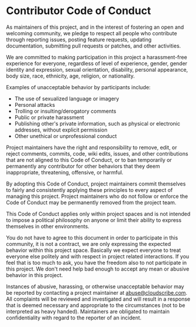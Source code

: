 # Contributor Code of Conduct

As maintainers of this project, and in the interest of
fostering an open and welcoming community, we pledge to respect all people who
contribute through reporting issues, posting feature requests, updating
documentation, submitting pull requests or patches, and other activities.

We are committed to making participation in this project a harassment-free
experience for everyone, regardless of level of experience, gender, gender
identity and expression, sexual orientation, disability, personal appearance,
body size, race, ethnicity, age, religion, or nationality.

Examples of unacceptable behavior by participants include:

* The use of sexualized language or imagery
* Personal attacks
* Trolling or insulting/derogatory comments
* Public or private harassment
* Publishing other's private information, such as physical or electronic
  addresses, without explicit permission
* Other unethical or unprofessional conduct

Project maintainers have the right and responsibility to remove, edit, or
reject comments, commits, code, wiki edits, issues, and other contributions
that are not aligned to this Code of Conduct, or to ban temporarily or
permanently any contributor for other behaviors that they deem inappropriate,
threatening, offensive, or harmful.

By adopting this Code of Conduct, project maintainers commit themselves to
fairly and consistently applying these principles to every aspect of managing
this project. Project maintainers who do not follow or enforce the Code of
Conduct may be permanently removed from the project team.

This Code of Conduct applies only within project spaces and is not intended to impose a political philosophy on anyone or limit their ability to express themselves in other environments. 

You do not have to agree to this document in order to participate in this community, it is not a contract, we are only expressing the expected behavior within this project space. Basically we expect everyone to treat everyone else politely and with respect in project related interactions. If you feel that is too much to ask, you have the freedom also to not participate in this project. We don't need help bad enough to accept any mean or abusive behavior in this project.

Instances of abusive, harassing, or otherwise unacceptable behavior may be
reported by contacting a project maintainer at abuse@cloudscribe.com. All
complaints will be reviewed and investigated and will result in a response that
is deemed necessary and appropriate to the circumstances (not to be interpreted as heavy handed). Maintainers are
obligated to maintain confidentiality with regard to the reporter of an
incident.
